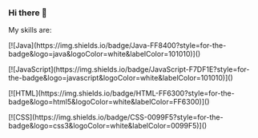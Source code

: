 ### Hi there 👋

<!--
**KageHitokiri/KageHitokiri** is a ✨ _special_ ✨ repository because its `README.md` (this file) appears on your GitHub profile.

Here are some ideas to get you started:

- 🔭 I’m currently working on ...
- 🌱 I’m currently learning ...
- 👯 I’m looking to collaborate on ...
- 🤔 I’m looking for help with ...
- 💬 Ask me about ...
- 📫 How to reach me: ...
- 😄 Pronouns: ...
- ⚡ Fun fact: ...
-->

<p>My skills are:
<br/>
<p>[![Java](https://img.shields.io/badge/Java-FF8400?style=for-the-badge&logo=java&logoColor=white&labelColor=101010)]()</p>
<p>[![JavaScript](https://img.shields.io/badge/JavaScript-F7DF1E?style=for-the-badge&logo=javascript&logoColor=white&labelColor=101010)]()</p>
<p>[![HTML](https://img.shields.io/badge/HTML-FF6300?style=for-the-badge&logo=html5&logoColor=white&labelColor=FF6300)]()</p>
<p>[![CSS](https://img.shields.io/badge/CSS-0099F5?style=for-the-badge&logo=css3&logoColor=white&labelColor=0099F5)]()</p>
